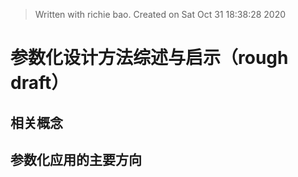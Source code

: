 


> Written with richie bao. Created on Sat Oct 31 18:38:28 2020
# 参数化设计方法综述与启示（rough draft）

## 相关概念


## 参数化应用的主要方向


##  
<!--stackedit_data:
eyJoaXN0b3J5IjpbLTU2MzM4MTMwOCwxNzUzNDQ1MTIwLDEyMT
k4ODk4ODRdfQ==
-->